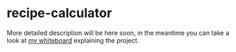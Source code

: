 # recipe-calculator
More detailed description will be here soon, in the meantime you can take a look at [my whiteboard](https://miro.com/app/board/uXjVP7ESojk=/?share_link_id=70780059162) explaining the project.
